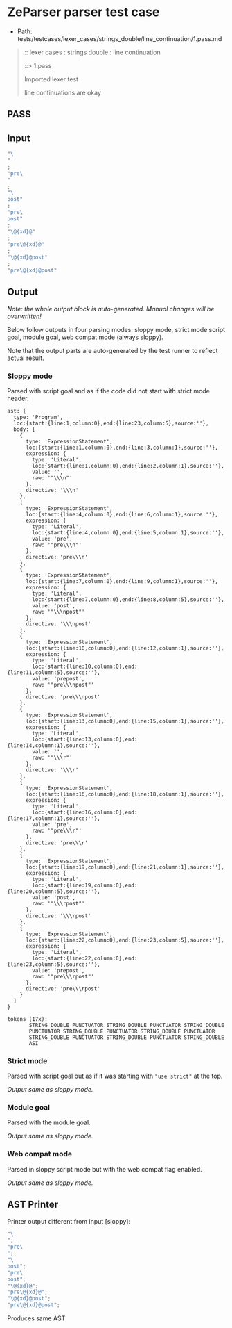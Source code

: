 # ZeParser parser test case

- Path: tests/testcases/lexer_cases/strings_double/line_continuation/1.pass.md

> :: lexer cases : strings double : line continuation
>
> ::> 1.pass
>
> Imported lexer test
>
> line continuations are okay

## PASS

## Input

`````js
"\
"
;
"pre\
"
;
"\
post"
;
"pre\
post"
;
"\@{xd}@"
;
"pre\@{xd}@"
;
"\@{xd}@post"
;
"pre\@{xd}@post"
`````

## Output

_Note: the whole output block is auto-generated. Manual changes will be overwritten!_

Below follow outputs in four parsing modes: sloppy mode, strict mode script goal, module goal, web compat mode (always sloppy).

Note that the output parts are auto-generated by the test runner to reflect actual result.

### Sloppy mode

Parsed with script goal and as if the code did not start with strict mode header.

`````
ast: {
  type: 'Program',
  loc:{start:{line:1,column:0},end:{line:23,column:5},source:''},
  body: [
    {
      type: 'ExpressionStatement',
      loc:{start:{line:1,column:0},end:{line:3,column:1},source:''},
      expression: {
        type: 'Literal',
        loc:{start:{line:1,column:0},end:{line:2,column:1},source:''},
        value: '',
        raw: '"\\\n"'
      },
      directive: '\\\n'
    },
    {
      type: 'ExpressionStatement',
      loc:{start:{line:4,column:0},end:{line:6,column:1},source:''},
      expression: {
        type: 'Literal',
        loc:{start:{line:4,column:0},end:{line:5,column:1},source:''},
        value: 'pre',
        raw: '"pre\\\n"'
      },
      directive: 'pre\\\n'
    },
    {
      type: 'ExpressionStatement',
      loc:{start:{line:7,column:0},end:{line:9,column:1},source:''},
      expression: {
        type: 'Literal',
        loc:{start:{line:7,column:0},end:{line:8,column:5},source:''},
        value: 'post',
        raw: '"\\\npost"'
      },
      directive: '\\\npost'
    },
    {
      type: 'ExpressionStatement',
      loc:{start:{line:10,column:0},end:{line:12,column:1},source:''},
      expression: {
        type: 'Literal',
        loc:{start:{line:10,column:0},end:{line:11,column:5},source:''},
        value: 'prepost',
        raw: '"pre\\\npost"'
      },
      directive: 'pre\\\npost'
    },
    {
      type: 'ExpressionStatement',
      loc:{start:{line:13,column:0},end:{line:15,column:1},source:''},
      expression: {
        type: 'Literal',
        loc:{start:{line:13,column:0},end:{line:14,column:1},source:''},
        value: '',
        raw: '"\\\r"'
      },
      directive: '\\\r'
    },
    {
      type: 'ExpressionStatement',
      loc:{start:{line:16,column:0},end:{line:18,column:1},source:''},
      expression: {
        type: 'Literal',
        loc:{start:{line:16,column:0},end:{line:17,column:1},source:''},
        value: 'pre',
        raw: '"pre\\\r"'
      },
      directive: 'pre\\\r'
    },
    {
      type: 'ExpressionStatement',
      loc:{start:{line:19,column:0},end:{line:21,column:1},source:''},
      expression: {
        type: 'Literal',
        loc:{start:{line:19,column:0},end:{line:20,column:5},source:''},
        value: 'post',
        raw: '"\\\rpost"'
      },
      directive: '\\\rpost'
    },
    {
      type: 'ExpressionStatement',
      loc:{start:{line:22,column:0},end:{line:23,column:5},source:''},
      expression: {
        type: 'Literal',
        loc:{start:{line:22,column:0},end:{line:23,column:5},source:''},
        value: 'prepost',
        raw: '"pre\\\rpost"'
      },
      directive: 'pre\\\rpost'
    }
  ]
}

tokens (17x):
       STRING_DOUBLE PUNCTUATOR STRING_DOUBLE PUNCTUATOR STRING_DOUBLE
       PUNCTUATOR STRING_DOUBLE PUNCTUATOR STRING_DOUBLE PUNCTUATOR
       STRING_DOUBLE PUNCTUATOR STRING_DOUBLE PUNCTUATOR STRING_DOUBLE
       ASI
`````

### Strict mode

Parsed with script goal but as if it was starting with `"use strict"` at the top.

_Output same as sloppy mode._

### Module goal

Parsed with the module goal.

_Output same as sloppy mode._

### Web compat mode

Parsed in sloppy script mode but with the web compat flag enabled.

_Output same as sloppy mode._

## AST Printer

Printer output different from input [sloppy]:

````js
"\
";
"pre\
";
"\
post";
"pre\
post";
"\@{xd}@";
"pre\@{xd}@";
"\@{xd}@post";
"pre\@{xd}@post";
````

Produces same AST
